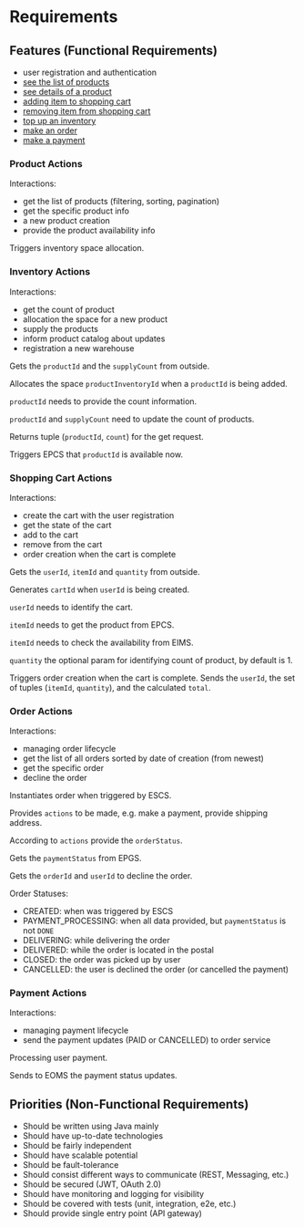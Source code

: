 # Requirements

## Features (Functional Requirements)

- user registration and authentication
- [see the list of products](#product-actions)
- [see details of a product](#product-actions)
- [adding item to shopping cart](#shopping-cart-actions)
- [removing item from shopping cart](#shopping-cart-actions)
- [top up an inventory](#inventory-actions)
- [make an order](#order-actions)
- [make a payment](#payment-actions)

### Product Actions 

Interactions:
- get the list of products (filtering, sorting, pagination)
- get the specific product info
- a new product creation
- provide the product availability info

Triggers inventory space allocation.


### Inventory Actions

Interactions:
- get the count of product
- allocation the space for a new product
- supply the products
- inform product catalog about updates
- registration a new warehouse

Gets the `productId` and the `supplyCount` from outside.

Allocates the space `productInventoryId` when a `productId` is being added.

`productId` needs to provide the count information.

`productId` and `supplyCount` need to update the count of products.

Returns tuple (`productId`, `count`) for the get request.

Triggers EPCS that `productId` is available now.


### Shopping Cart Actions

Interactions: 
- create the cart with the user registration
- get the state of the cart
- add to the cart
- remove from the cart
- order creation when the cart is complete

Gets the `userId`, `itemId` and `quantity` from outside.

Generates `cartId` when `userId` is being created.

`userId` needs to identify the cart.

`itemId` needs to get the product from EPCS.

`itemId` needs to check the availability from EIMS.

`quantity` the optional param for identifying count of product, by default is 1.

Triggers order creation when the cart is complete. Sends the `userId`, the set of tuples (`itemId`, `quantity`), and the calculated `total`.


### Order Actions

Interactions: 
- managing order lifecycle
- get the list of all orders sorted by date of creation (from newest)
- get the specific order
- decline the order

Instantiates order when triggered by ESCS.

Provides `actions` to be made, e.g. make a payment, provide shipping address. 

According to `actions` provide the `orderStatus`.

Gets the `paymentStatus` from EPGS.

Gets the `orderId` and `userId` to decline the order.

Order Statuses: 
- CREATED: when was triggered by ESCS
- PAYMENT_PROCESSING: when all data provided, but `paymentStatus` is not `DONE`
- DELIVERING: while delivering the order
- DELIVERED: while the order is located in the postal
- CLOSED: the order was picked up by user
- CANCELLED: the user is declined the order (or cancelled the payment)


### Payment Actions

Interactions:
- managing payment lifecycle
- send the payment updates (PAID or CANCELLED) to order service

Processing user payment.

Sends to EOMS the payment status updates.

## Priorities (Non-Functional Requirements)

- Should be written using Java mainly
- Should have up-to-date technologies
- Should be fairly independent
- Should have scalable potential
- Should be fault-tolerance
- Should consist different ways to communicate (REST, Messaging, etc.)
- Should be secured (JWT, OAuth 2.0)
- Should have monitoring and logging for visibility
- Should be covered with tests (unit, integration, e2e, etc.)
- Should provide single entry point (API gateway)
